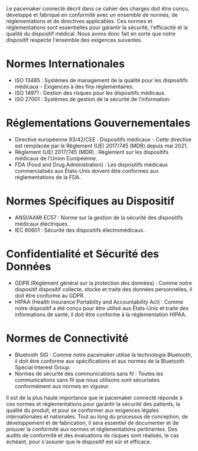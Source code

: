 Le pacemaker connecté décrit dans ce cahier des charges doit être conçu, développé et fabriqué en conformité avec un ensemble de normes, de réglementations et de directives applicables. Ces normes et réglementations sont essentielles pour garantir la sécurité, l'efficacité et la qualité du dispositif médical. Nous avons donc fait en sorte que notre dispositif respecte l'ensemble des exigences suivantes.

Normes Internationales
======================

- ISO 13485 : Systèmes de management de la qualité pour les dispositifs médicaux - Exigences à des fins réglementaires.
- ISO 14971 : Gestion des risques pour les dispositifs médicaux.
- ISO 27001 : Systèmes de gestion de la sécurité de l'information.


Réglementations Gouvernementales
=================================

- Directive européenne 93/42/CEE : Dispositifs médicaux - Cette directive est remplacée par le Règlement (UE) 2017/745 (MDR) depuis mai 2021.
- Règlement (UE) 2017/745 (MDR) : Règlement sur les dispositifs médicaux de l'Union Européenne.
- FDA (Food and Drug Administration) : Les dispositifs médicaux commercialisés aux États-Unis doivent être conformes aux réglementations de la FDA.


Normes Spécifiques au Dispositif
===================================

- ANSI/AAMI EC57 : Norme sur la gestion de la sécurité des dispositifs médicaux électriques.
- IEC 60601 : Sécurité des dispositifs électromédicaux.


Confidentialité et Sécurité des Données
========================================

- GDPR (Règlement général sur la protection des données) : Comme notre dispositif dispositif collecte, stocke et traite des données personnelles, il doit être conforme au GDPR.
- HIPAA (Health Insurance Portability and Accountability Act) : Comme notre dispositif a été conçu pour être utilisé aux États-Unis et traite des informations de santé, il doit être conforme à la réglementation HIPAA.


Normes de Connectivité
========================

- Bluetooth SIG : Comme notre pacemaker utilise la technologie Bluetooth, il doit être conforme aux spécifications et aux normes de la Bluetooth Special Interest Group.
- Normes de sécurité des communications sans fil : Toutes les communications sans fil que nous utilisons sont sécurisées conformément aux normes en vigueur.



Il est de la plus haute importance que le pacemaker connecté réponde à ces normes et réglementations pour garantir la sécurité des patients, la qualité du produit, et pour se conformer aux exigences légales internationales et nationales. Tout au long du processus de conception, de développement et de fabrication, il sera essentiel de documenter et de prouver la conformité aux normes et réglementations pertinentes. Des audits de conformité et des évaluations de risques sont réalisés, le cas échéant, pour s'assurer que le dispositif est sûr et efficace.

